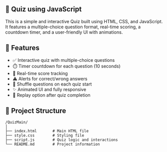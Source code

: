## 🎯 Quiz using JavaScript

This is a simple and interactive Quiz built using HTML, CSS, and JavaScript. 
It features a multiple-choice question format, real-time scoring, a countdown timer, and a user-friendly UI with animations.


## 🚀 Features

- ✅ Interactive quiz with multiple-choice questions  
- ⏱️ Timer countdown for each question (10 seconds)  
- 🧠 Real-time score tracking  
- ⚠️ Alerts for correct/wrong answers  
- 🔀 Shuffle questions on each quiz start  
- ✨ Animated UI and fully responsive  
- 🔁 Replay option after quiz completion  


## 📁 Project Structure

```
/QuizMain/
│
├── index.html       # Main HTML file
├── style.css        # Styling file
├── script.js        # Quiz logic and interactions
└── README.md        # Project information
```

